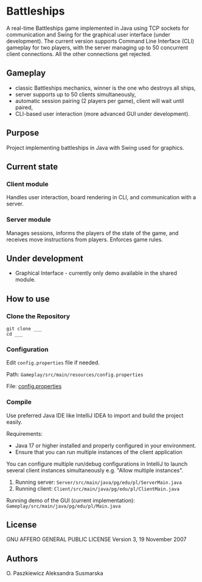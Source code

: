 # Battleships

A real-time Battleships game implemented in Java using TCP sockets for communication and Swing for the graphical user interface (under development).
The current version supports Command Line Interface (CLI) gameplay for two players, with the server managing up to 50 concurrent client connections.
All the other connections get rejected.

## Gameplay
- classic Battleships mechanics, winner is the one who destroys all ships,
- server supports up to 50 clients simultaneously,
- automatic session pairing (2 players per game), client will wait until paired,
- CLI-based user interaction (more advanced GUI under development).

## Purpose
Project implementing battleships in Java with Swing used for graphics.

## Current state
### Client module
Handles user interaction, board rendering in CLI, and communication with a server.
### Server module
Manages sessions, informs the players of the state of the game, and receives move instructions from players.
Enforces game rules.

## Under development
- Graphical Interface - currently only demo available in the shared module.

## How to use

### Clone the Repository
```
git clone ___
cd ___
```

### Configuration
Edit `config.properties` file if needed.

Path: `Gameplay/src/main/resources/config.properties` 

File: [config.properties](Gameplay/src/main/resources/config.properties)

### Compile
Use preferred Java IDE like IntelliJ IDEA to import and build the project easily. 

Requirements:
- Java 17 or higher installed and properly configured in your environment.
- Ensure that you can run multiple instances of the client application 

You can configure multiple run/debug configurations in IntelliJ to launch several client instances simultaneously e.g. "Allow multiple instances".

1. Running server: `Server/src/main/java/pg/edu/pl/ServerMain.java`
2. Running client: `Client/src/main/java/pg/edu/pl/ClientMain.java`

Running demo of the GUI (current implementation): `Gameplay/src/main/java/pg/edu/pl/Main.java`

## License
GNU AFFERO GENERAL PUBLIC LICENSE
Version 3, 19 November 2007

## Authors
O. Paszkiewicz
Aleksandra Susmarska
